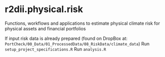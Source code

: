 # r2dii.physical.risk
Functions, workflows and applications to estimate physical climate risk for physical assets and financial portfolios

If input risk data is already prepared (found on DropBox at: `PortCheck/00_Data/01_ProcessedData/08_RiskData/climate_data`)
Run `setup_project_specifications.R`
Run `analysis.R`
